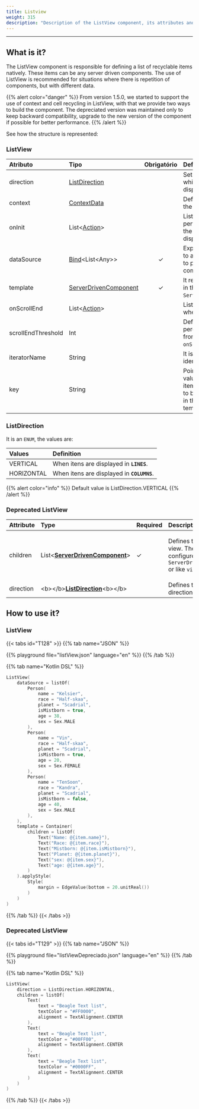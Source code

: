 ```yaml
---
title: Listview
weight: 315
description: "Description of the ListView component, its attributes and constructors"
---
```


---

## What is it?

The ListView component is responsible for defining a list of recyclable items natively. These items can be any server driven components. The use of ListView is recommended for situations where there is repetition of components, but with different data.

{{% alert color="danger" %}}
From version 1.5.0, we started to support the use of context and cell recycling in ListView, with that we provide two ways to build the component. The depreciated version was maintained only to keep backward compatibility, upgrade to the new version of the component if possible for better performance.
{{% /alert %}}

See how the structure is represented:

### ListView

| Atributo           | Tipo                                                      | Obrigatório | Definição                                                                                                                       |
| :----------------- | :-------------------------------------------------------- | :---------: | :------------------------------------------------------------------------------------------------------------------------------ |
| direction          | [ListDirection](#listdirection)                           |             | Sets the direction in which list items are displayed.                                                                           |
| context            | [ContextData](/home/api/context)                          |             | Defines the context of the component.                                                                                           |
| onInit             | List&lt;[Action](/home/api/actions)&gt;                   |             | List of actions to be performed as soon as the component is displayed.                                                          |
| dataSource         | [Bind](/home/api/context#bindings)&lt;List&lt;Any&gt;&gt; |      ✓      | Expression that points to a list of values used to populate the component.                                                      |
| template           | [ServerDrivenComponent](/home/api/components)             |      ✓      | It represents each cell in the list through a `ServerDrivenComponent`.                                                          |
| onScrollEnd        | List&lt;[Action](/home/api/actions)&gt;                   |             | List of actions taken when the list ends.                                                                                       |
| scrollEndThreshold | Int                                                       |             | Defines the percentage scrolled from the list to trigger `onScrollEnd`.                                                         |
| iteratorName       | String                                                    |             | It is the context identifier for each cell.                                                                                     |
| key                | String                                                    |             | Points to a unique value present in each item of the `dataSource` to be used as a suffix in the ids of the template components. |

### ListDirection

It is an `ENUM`, the values are:

| **Values** | **Definition**                             |
| :--------- | :----------------------------------------- |
| VERTICAL   | When itens are displayed in **`LINES`**.   |
| HORIZONTAL | When itens are displayed in **`COLUMNS`**. |

{{% alert color="info" %}}
Default value is ListDirection.VERTICAL
{{% /alert %}}

### Deprecated ListView

<table>
  <thead>
    <tr>
      <th style="text-align:left">Attribute</th>
      <th style="text-align:left">Type</th>
      <th style="text-align:left">Required</th>
      <th style="text-align:left">Descriptioon</th>
    </tr>
  </thead>
  <tbody>
    <tr>
      <td style="text-align:left">children</td>
      <td style="text-align:left">List&lt;<a href="../"><b>ServerDrivenComponent</b></a>&gt;</td>
      <td style="text-align:left">&#x2713;</td>
      <td style="text-align:left">
        <p></p>
        <p>Defines the item list view. They can be configured like a <code>ServerDrivenComponents </code>or
          like <code>views.</code>
        </p>
      </td>
    </tr>
    <tr>
      <td style="text-align:left">direction</td>
      <td style="text-align:left">&lt;b&gt;&lt;/b&gt;<a href="https://docs.usebeagle.io/api/components/layout/listview"><b>ListDirection</b></a>&lt;b&gt;&lt;/b&gt;</td>
      <td
      style="text-align:left"></td>
        <td style="text-align:left">Defines the preview list direction.</td>
    </tr>
  </tbody>
</table>

## How to use it?

### ListView

{{< tabs id="T128" >}}
{{% tab name="JSON" %}}

<!-- json-playground:listView.json
{
  "_beagleComponent_": "beagle:listView",
  "direction": "VERTICAL",
  "dataSource": [
    {
      "name": "Kelsier",
      "race": "Half-skaa",
      "planet": "Scadrial",
      "isMistborn": true,
      "age": 38,
      "sex": "male"
    },
    {
      "name": "Vin",
      "race": "Half-skaa",
      "planet": "Scadrial",
      "isMistborn": true,
      "age": 20,
      "sex": "female"
    },
    {
      "name": "TenSoon",
      "race": "Kandra",
      "planet": "Scadrial",
      "isMistborn": false,
      "age": 40,
      "sex": "male"
    }
  ],
  "template": {
    "_beagleComponent_": "beagle:container",
    "style": {
      "margin": {
        "bottom": {
          "value": 20,
          "type": "REAL"
        }
      }
    },
    "children": [
      {
        "_beagleComponent_": "beagle:text",
        "text": "Name: @{item.name}"
      },
      {
        "_beagleComponent_": "beagle:text",
        "text": "Race: @{item.race}"
      },
      {
        "_beagleComponent_": "beagle:text",
        "text": "Mistborn: @{item.isMistborn}"
      },
      {
        "_beagleComponent_": "beagle:text",
        "text": "Planet: @{item.planet}"
      },
      {
        "_beagleComponent_": "beagle:text",
        "text": "sex: @{item.sex}"
      },
      {
        "_beagleComponent_": "beagle:text",
        "text": "age: @{item.age}"
      }
    ]
  }
}
-->

{{% playground file="listView.json" language="en" %}}
{{% /tab %}}

{{% tab name="Kotlin DSL" %}}

```kotlin
ListView(
    dataSource = listOf(
        Person(
            name = "Kelsier",
            race = "Half-skaa",
            planet = "Scadrial",
            isMistborn = true,
            age = 38,
            sex = Sex.MALE
        ),
        Person(
            name = "Vin",
            race = "Half-skaa",
            planet = "Scadrial",
            isMistborn = true,
            age = 20,
            sex = Sex.FEMALE
        ),
        Person(
            name = "TenSoon",
            race = "Kandra",
            planet = "Scadrial",
            isMistborn = false,
            age = 40,
            sex = Sex.MALE
        ),
    ),
    template = Container(
        children = listOf(
            Text("Name: @{item.name}"),
            Text("Race: @{item.race}"),
            Text("Mistborn: @{item.isMistborn}"),
            Text("Planet: @{item.planet}"),
            Text("sex: @{item.sex}"),
            Text("age: @{item.age}"),
        )
    ).applyStyle(
        Style(
            margin = EdgeValue(bottom = 20.unitReal())
        )
    )
)
```

{{% /tab %}}
{{< /tabs >}}

### Deprecated ListView

{{< tabs id="T129" >}}
{{% tab name="JSON" %}}

<!-- json-playground:listViewDepreciado.json
{
  "_beagleComponent_": "beagle:listView",
  "children": [
    {
      "_beagleComponent_": "beagle:text",
      "text": "Beagle Text list",
      "textColor": "#FF0000",
      "alignment": "CENTER"
    },
    {
      "_beagleComponent_": "beagle:text",
      "text": "Beagle Text list",
      "textColor": "#00FF00",
      "alignment": "CENTER"
    },
    {
      "_beagleComponent_": "beagle:text",
      "text": "Beagle Text list",
      "textColor": "#0000FF",
      "alignment": "CENTER"
    }
  ],
  "direction": "HORIZONTAL"
}
-->

{{% playground file="listViewDepreciado.json" language="en" %}}
{{% /tab %}}

{{% tab name="Kotlin DSL" %}}

```kotlin
ListView(
    direction = ListDirection.HORIZONTAL,
    children = listOf(
        Text(
            text = "Beagle Text list",
            textColor = "#FF0000",
            alignment = TextAlignment.CENTER
        ),
        Text(
            text = "Beagle Text list",
            textColor = "#00FF00",
            alignment = TextAlignment.CENTER
        ),
        Text(
            text = "Beagle Text list",
            textColor = "#0000FF",
            alignment = TextAlignment.CENTER
        )
    )
)
```

{{% /tab %}}
{{< /tabs >}}
